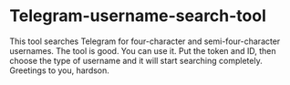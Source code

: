 # Telegram-username-search-tool

This tool searches Telegram for four-character and semi-four-character usernames. The tool is good. You can use it. Put the token and ID, then choose the type of username and it will start searching completely. Greetings to you, hardson.
